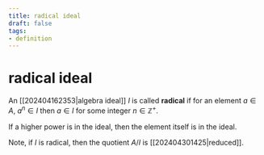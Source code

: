 ```yaml
---
title: radical ideal
draft: false
tags: 
- definition
---
```

# radical ideal
An [[202404162353|algebra ideal]] $I$ is called **radical** if for an element $a \in A$, $a^n \in I$ then $a \in I$ for some integer $n \in \mathbb{Z}^+$.  

If a higher power is in the ideal, then the element itself is in the ideal. 

Note, if $I$ is radical, then the quotient $A/I$ is [[202404301425|reduced]]. 